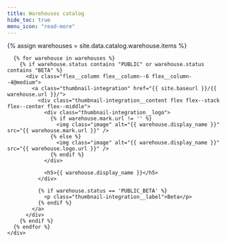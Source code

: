```yaml
---
title: Warehouses catalog
hide_toc: true
menu_icon: "read-more"
---
```


<div class="destinations-catalog">
  <div class="destinations-catalog__section">
    <div class="flex flex--wrap waffle waffle--large">
      {% assign warehouses = site.data.catalog.warehouse.items %}

      {% for warehouse in warehouses %}
        {% if warehouse.status contains "PUBLIC" or warehouse.status contains "BETA" %}
          <div class="flex__column flex__column--6 flex__column--4@medium">
            <a class="thumbnail-integration" href="{{ site.baseurl }}/{{ warehouse.url }}/">
              <div class="thumbnail-integration__content flex flex--stack flex--center flex--middle">
                <div class="thumbnail-integration__logo">
                  {% if warehouse.mark.url != '' %}
                    <img class="image" alt="{{ warehouse.display_name }}" src="{{ warehouse.mark.url }}" />
                  {% else %}
                    <img class="image" alt="{{ warehouse.display_name }}" src="{{ warehouse.logo.url }}" />
                  {% endif %}
                </div>

                <h5>{{ warehouse.display_name }}</h5>
              </div>

              {% if warehouse.status == 'PUBLIC_BETA' %}
                <p class="thumbnail-integration__label">Beta</p>
              {% endif %}
            </a>
          </div>
        {% endif %}
      {% endfor %}
    </div>
  </div>
</div>
